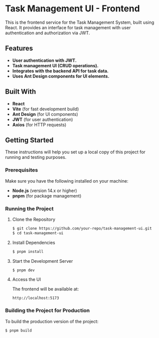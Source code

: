 # Task Management UI - Frontend

This is the frontend service for the Task Management System, built using React. It provides an interface for task management with user authentication and authorization via JWT.

## Features

- **User authentication with JWT.**
- **Task management UI (CRUD operations).**
- **Integrates with the backend API for task data.**
- **Uses Ant Design components for UI elements.**

## Built With

- **React**
- **Vite** (for fast development build)
- **Ant Design** (for UI components)
- **JWT** (for user authentication)
- **Axios** (for HTTP requests)

## Getting Started

These instructions will help you set up a local copy of this project for running and testing purposes.

### Prerequisites

Make sure you have the following installed on your machine:

- **Node.js** (version 14.x or higher)
- **pnpm** (for package management)

### Running the Project

1. Clone the Repository

    ```bash
    $ git clone https://github.com/your-repo/task-management-ui.git
    $ cd task-management-ui
    ```

2. Install Dependencies

    ```bash
    $ pnpm install
    ```

3. Start the Development Server

    ```bash
    $ pnpm dev
    ```

4. Access the UI

    The frontend will be available at:

    ```
    http://localhost:5173
    ```

### Building the Project for Production

To build the production version of the project:

```bash
$ pnpm build
